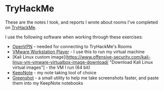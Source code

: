 # TryHackMe
These are the notes I took, and reports I wrote about rooms I've completed on [TryHackMe](https://tryhackme.com/ "TryHackMe").

I use the following software when working through these exercises:
* [OpenVPN](https://openvpn.net/ "OpenVPN") - needed for connecting to TryHackMe's Rooms
* [VMware Workstation Player](https://www.vmware.com/products/workstation-player/workstation-player-evaluation.html "Download VMware Workstation Player") - I use this to run my virtual machine
* [Kali Linux custom image](https://www.offensive-security.com/kali-linux-vm-vmware-virtualbox-image-download/ "Download Kali Linux virtual images"] - the VM I run (64 bit)
* [KeepNote](http://keepnote.org/ "KeepNote") - my note taking tool of choice
* [Greenshot](https://getgreenshot.org/ "Greenshot") - a small utility to help me take screenshots faster, and paste them into my KeepNote notebooks
